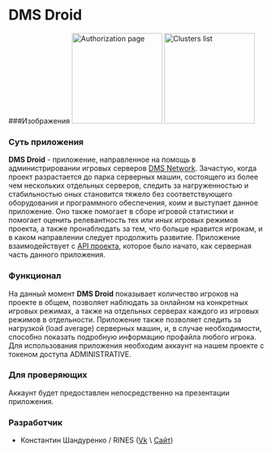# DMS Droid

###Изображения
<img alt="Authorization page" src="https://pp.vk.me/c638521/v638521933/1aa62/tZJ7ZCzgF1Q.jpg" height="178px"> <img alt="Clusters list" src="https://pp.vk.me/c638521/v638521933/1aa76/fDNoFv_Bk2o.jpg" height="178px">
### Суть приложения
**DMS Droid** - приложение, направленное на помощь в администрировании игровых серверов [DMS Network](https://new.dms.yt).
Зачастую, когда проект разрастается до парка серверных машин, состоящего из более чем нескольких отдельных серверов, следить за нагруженностью и стабильностью оных становится тяжело без соответствующего оборудования и программного обеспечения, коим и выступает данное приложение. Оно также помогает в сборе игровой статистики и помогает оценить релевантность тех или иных игровых режимов проекта, а также пронаблюдать за тем, что больше нравится игрокам, и в каком направлении следует продолжить развитие.
Приложение взаимодействует с [API проекта](https://api.dms.yt), которое было начато, как серверная часть данного приложения.

### Функционал
На данный момент **DMS Droid** показывает количество игроков на проекте в общем, позволяет наблюдать за онлайном на конкретных игровых режимах, а также на отдельных серверах каждого из игровых режимов в отдельности. Приложение также позволяет следить за нагрузкой (load average) серверных машин, и, в случае необходимости, способно показать подробную информацию профайла любого игрока.
Для использования приложения необходим аккаунт на нашем проекте с токеном доступа ADMINISTRATIVE.

### Для проверяющих
Аккаунт будет предоставлен непосредственно на презентации приложения.

### Разработчик

* Константин Шандуренко / RINES ([Vk](https://vk.com/rinesthaix/) \ [Сайт](https://kostya.sexy))
